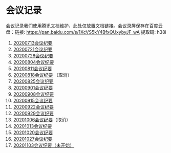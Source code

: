 # 会议记录

会议记录我们使用腾讯文档维护，此处仅放置文档链接。会议录屏保存在百度云盘：链接: https://pan.baidu.com/s/1XcVS5kY4BfxQUxybyJF_wA 提取码: h38i 

1. [20200713会议纪要](https://docs.qq.com/doc/DR0lTbW1Ca0JnaUp0)
2. [20200721会议纪要](https://docs.qq.com/doc/DR3hEU2dDbVlDY0dl)
3. [20200728会议纪要](https://docs.qq.com/doc/DR0VEa1FqY1ZzcnB0)
4. [20200804会议纪要](https://docs.qq.com/doc/DR2tXQUVQRURFbXRJ)
5. [20200811会议纪要](https://docs.qq.com/doc/DR1BXRVBVdmtSeUlT)
6. [20200818会议纪要](https://docs.qq.com/doc/DR1N6bWhwcE9YbGxn) （取消）
7. [20200825会议纪要](https://docs.qq.com/doc/DR2xka1lyWmNMQ2ds)
8. [20200901会议纪要](https://docs.qq.com/doc/DR3JOQkNwQ2FZcUlu) 
9. [20200908会议纪要](https://docs.qq.com/doc/DR3dwd0dsV0hraGVP)
10. [20200915会议纪要](https://docs.qq.com/doc/DR2JjanhHQ3V2dnFh)
11. [20200922会议纪要](https://docs.qq.com/doc/DR2tFQ0Z4Wkl4ZU1n)
12. [20200929会议纪要](https://docs.qq.com/doc/DS1lhb29OY0RqWGFt)
13. [20201006会议纪要](https://docs.qq.com/doc/DR0tQVEZNS0VxTmlO)（取消）
14. [20201013会议纪要](https://docs.qq.com/doc/DR2pvZHB6ZE92ZERi)
15. [20201020会议纪要](https://docs.qq.com/doc/DS3VVVERVeWVuTEJW)
16. [20201027会议纪要](https://docs.qq.com/doc/DR3JGRWttVWxiWXRo)
17. [20201103会议纪要（未开始）](https://docs.qq.com/doc/DR3ZFUXNDRE5oTU5C)
